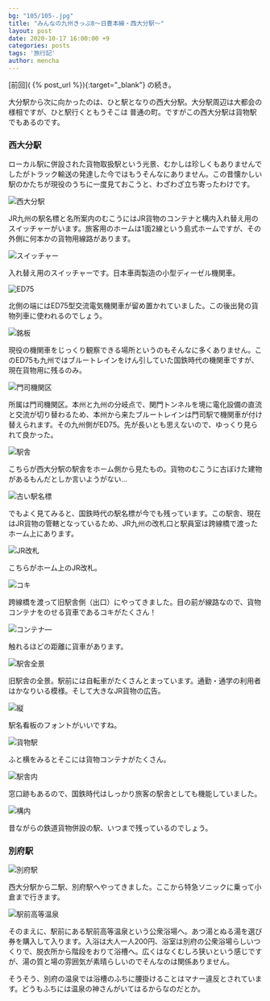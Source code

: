```yaml
---
bg: "105/105-.jpg"
title: "みんなの九州きっぷ8～日豊本線・西大分駅～"
layout: post
date: 2020-10-17 16:00:00 +9
categories: posts
tags: '旅行記'
author: mencha
---
```


[前回]( {% post_url  %}){:target="_blank"} の続き。

大分駅から次に向かったのは、ひと駅となりの西大分駅。大分駅周辺は大都会の様相ですが、ひと駅行くともうそこは
普通の町。ですがこの西大分駅は貨物駅でもあるのです。

### 西大分駅

ローカル駅に併設された貨物取扱駅という光景、むかしは珍しくもありませんでしたがトラック輸送の発達した今ではもうそんなにありません。この昔懐かしい駅のかたちが現役のうちに一度見ておこうと、わざわざ立ち寄ったわけです。

![西大分駅]()

<!--more-->

JR九州の駅名標と名所案内のむこうにはJR貨物のコンテナと構内入れ替え用のスイッチャーがいます。旅客用のホームは1面2線という島式ホームですが、その外側に何本かの貨物用線路があります。

![スイッチャー]()

入れ替え用のスイッチャーです。日本車両製造の小型ディーゼル機関車。

![ED75]()

北側の端にはED75型交流電気機関車が留め置かれていました。この後出発の貨物列車に使われるのでしょう。

![銘板]()

現役の機関車をじっくり観察できる場所というのもそんなに多くありません。このED75も九州ではブルートレインをけん引していた国鉄時代の機関車ですが、現在貨物用に残るのみ。

![門司機関区]()

所属は門司機関区。本州と九州の分岐点で、関門トンネルを境に電化設備の直流と交流が切り替わるため、本州から来たブルートレインは門司駅で機関車が付け替えられます。その九州側がED75。先が長いとも思えないので、ゆっくり見られて良かった。

![駅舎]()

こちらが西大分駅の駅舎をホーム側から見たもの。貨物のむこうに古ぼけた建物があるもんだとしか言いようがない…

![古い駅名標]()

でもよく見てみると、国鉄時代の駅名標が今でも残っています。この駅舎、現在はJR貨物の管轄となっているため、JR九州の改札口と駅員室は跨線橋で渡ったホーム上にあります。

![JR改札]()

こちらがホーム上のJR改札。

![コキ]()

跨線橋を渡って旧駅舎側（出口）にやってきました。目の前が線路なので、貨物コンテナをのせる貨車であるコキがたくさん！

![コンテナ―]()

触れるほどの距離に貨車があります。

![駅舎全景]()

旧駅舎の全景。駅前には自転車がたくさんとまっています。通勤・通学の利用者はかなりいる模様。そして大きなJR貨物の広告。

![縦]()

駅名看板のフォントがいいですね。

![貨物駅]()

ふと横をみるとそこには貨物コンテナがたくさん。

![駅舎内]()

窓口跡もあるので、国鉄時代はしっかり旅客の駅舎としても機能していました。

![構内]()

昔ながらの鉄道貨物併設の駅、いつまで残っているのでしょう。

### 別府駅

![別府駅]()

西大分駅から二駅、別府駅へやってきました。ここから特急ソニックに乗って小倉まで行きます。

![駅前高等温泉]()

そのまえに、駅前にある駅前高等温泉という公衆浴場へ。あつ湯とぬる湯を選び券を購入して入ります。入浴は大人一人200円、浴室は別府の公衆浴場らしいつくりで、脱衣所から階段をおりて浴槽へ。広くはなくむしろ狭いという感じですが、湯の質と場の雰囲気が素晴らしいのでそんなのは関係ありません。

そうそう、別府の温泉では浴槽のふちに腰掛けることはマナー違反とされています。どうもふちには温泉の神さんがいてはるからなのだとか。